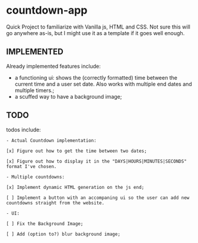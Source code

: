 # countdown-app
Quick Project to familiarize with Vanilla js, HTML and CSS. Not sure this will go anywhere as-is, but I might use it as a template if it goes well enough.

## IMPLEMENTED
Already implemented features include: 
 - a functioning ui: shows the (correctly formatted) time between the current time and a user set date. Also works with multiple end dates and multiple timers.; 
 - a scuffed way to have a background image;

## TODO

todos include: 

	- Actual Countdown implementation: 

	[x] Figure out how to get the time between two dates;

	[x] Figure out how to display it in the "DAYS|HOURS|MINUTES|SECONDS" format I've chosen.

	- Multiple countdowns:

	[x] Implement dynamic HTML generation on the js end;
	
	[ ] Implement a button with an accompaning ui so the user can add new countdowns straight from the website.

	- UI: 

	[ ] Fix the Background Image;

	[ ] Add (option to?) blur background image;